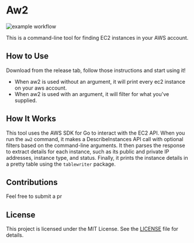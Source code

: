 # Aw2

![example workflow](https://github.com/NeverW8/aw2/actions/workflows/go.yml/badge.svg)

This is a command-line tool for finding EC2 instances in your AWS account.

## How to Use

Download from the release tab, follow those instructions and start using it!

* When aw2 is used without an argument, it will print every ec2 instance on your aws account.
* When aw2 is used with an argument, it will filter for what you've supplied.

## How It Works

This tool uses the AWS SDK for Go to interact with the EC2 API. When you run the `aw2` command, it makes a DescribeInstances API call with optional filters based on the command-line arguments. It then parses the response to extract details for each instance, such as its public and private IP addresses, instance type, and status. Finally, it prints the instance details in a pretty table using the `tablewriter` package.


## Contributions

Feel free to submit a pr

## License

This project is licensed under the MIT License. See the [LICENSE](https://github.com/NeverW8/aw2/blob/main/LICENSE) file for details.
